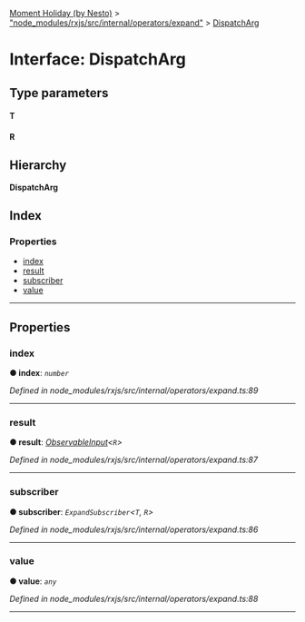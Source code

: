 [Moment Holiday (by Nesto)](../README.md) > ["node_modules/rxjs/src/internal/operators/expand"](../modules/_node_modules_rxjs_src_internal_operators_expand_.md) > [DispatchArg](../interfaces/_node_modules_rxjs_src_internal_operators_expand_.dispatcharg.md)

# Interface: DispatchArg

## Type parameters
#### T 
#### R 
## Hierarchy

**DispatchArg**

## Index

### Properties

* [index](_node_modules_rxjs_src_internal_operators_expand_.dispatcharg.md#index)
* [result](_node_modules_rxjs_src_internal_operators_expand_.dispatcharg.md#result)
* [subscriber](_node_modules_rxjs_src_internal_operators_expand_.dispatcharg.md#subscriber)
* [value](_node_modules_rxjs_src_internal_operators_expand_.dispatcharg.md#value)

---

## Properties

<a id="index"></a>

###  index

**● index**: *`number`*

*Defined in node_modules/rxjs/src/internal/operators/expand.ts:89*

___
<a id="result"></a>

###  result

**● result**: *[ObservableInput](../modules/_node_modules_rxjs_src_internal_types_.md#observableinput)<`R`>*

*Defined in node_modules/rxjs/src/internal/operators/expand.ts:87*

___
<a id="subscriber"></a>

###  subscriber

**● subscriber**: *`ExpandSubscriber`<`T`, `R`>*

*Defined in node_modules/rxjs/src/internal/operators/expand.ts:86*

___
<a id="value"></a>

###  value

**● value**: *`any`*

*Defined in node_modules/rxjs/src/internal/operators/expand.ts:88*

___

